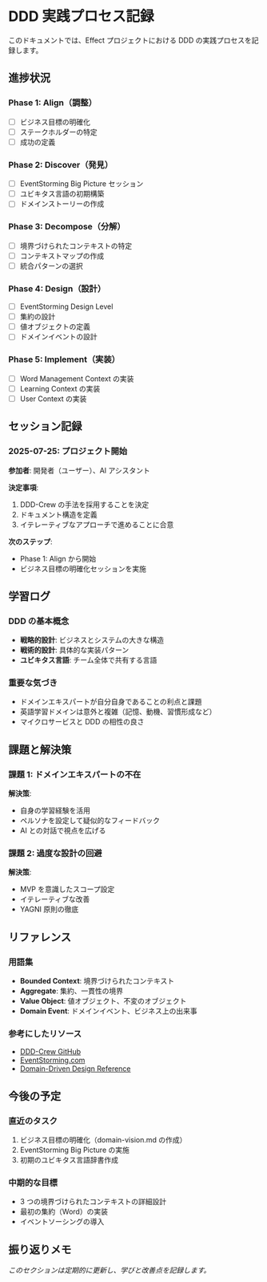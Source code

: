 # DDD 実践プロセス記録

このドキュメントでは、Effect プロジェクトにおける DDD の実践プロセスを記録します。

## 進捗状況

### Phase 1: Align（調整）

- [ ] ビジネス目標の明確化
- [ ] ステークホルダーの特定
- [ ] 成功の定義

### Phase 2: Discover（発見）

- [ ] EventStorming Big Picture セッション
- [ ] ユビキタス言語の初期構築
- [ ] ドメインストーリーの作成

### Phase 3: Decompose（分解）

- [ ] 境界づけられたコンテキストの特定
- [ ] コンテキストマップの作成
- [ ] 統合パターンの選択

### Phase 4: Design（設計）

- [ ] EventStorming Design Level
- [ ] 集約の設計
- [ ] 値オブジェクトの定義
- [ ] ドメインイベントの設計

### Phase 5: Implement（実装）

- [ ] Word Management Context の実装
- [ ] Learning Context の実装
- [ ] User Context の実装

## セッション記録

### 2025-07-25: プロジェクト開始

**参加者**: 開発者（ユーザー）、AI アシスタント

**決定事項**:

1. DDD-Crew の手法を採用することを決定
2. ドキュメント構造を定義
3. イテレーティブなアプローチで進めることに合意

**次のステップ**:

- Phase 1: Align から開始
- ビジネス目標の明確化セッションを実施

## 学習ログ

### DDD の基本概念

- **戦略的設計**: ビジネスとシステムの大きな構造
- **戦術的設計**: 具体的な実装パターン
- **ユビキタス言語**: チーム全体で共有する言語

### 重要な気づき

- ドメインエキスパートが自分自身であることの利点と課題
- 英語学習ドメインは意外と複雑（記憶、動機、習慣形成など）
- マイクロサービスと DDD の相性の良さ

## 課題と解決策

### 課題 1: ドメインエキスパートの不在

**解決策**:

- 自身の学習経験を活用
- ペルソナを設定して疑似的なフィードバック
- AI との対話で視点を広げる

### 課題 2: 過度な設計の回避

**解決策**:

- MVP を意識したスコープ設定
- イテレーティブな改善
- YAGNI 原則の徹底

## リファレンス

### 用語集

- **Bounded Context**: 境界づけられたコンテキスト
- **Aggregate**: 集約、一貫性の境界
- **Value Object**: 値オブジェクト、不変のオブジェクト
- **Domain Event**: ドメインイベント、ビジネス上の出来事

### 参考にしたリソース

- [DDD-Crew GitHub](https://github.com/ddd-crew)
- [EventStorming.com](https://www.eventstorming.com/)
- [Domain-Driven Design Reference](https://www.domainlanguage.com/ddd/reference/)

## 今後の予定

### 直近のタスク

1. ビジネス目標の明確化（domain-vision.md の作成）
2. EventStorming Big Picture の実施
3. 初期のユビキタス言語辞書作成

### 中期的な目標

- 3 つの境界づけられたコンテキストの詳細設計
- 最初の集約（Word）の実装
- イベントソーシングの導入

## 振り返りメモ

_このセクションは定期的に更新し、学びと改善点を記録します。_

